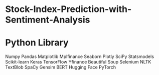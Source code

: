 # Stock-Index-Prediction-with-Sentiment-Analysis
# Python Library
Numpy
Pandas
Matplotlib
Mplfinance
Seaborn
Plotly
SciPy
Statsmodels
Scikit-learn
Keras
TensorFlow
Yfinance
Beautiful Soup
Selenium
NLTK
TextBlob
SpaCy
Gensim
BERT
Hugging Face
PyTorch